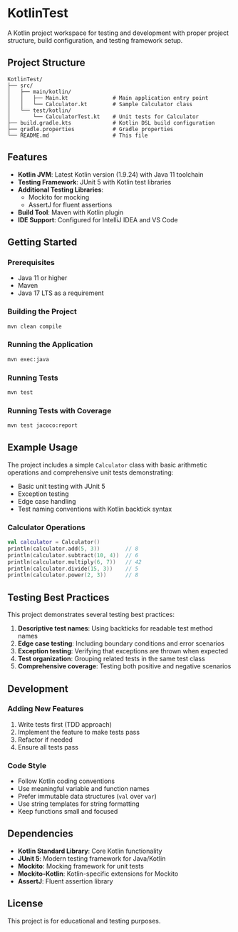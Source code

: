# KotlinTest

A Kotlin project workspace for testing and development with proper project structure, build configuration, and testing framework setup.

## Project Structure

```
KotlinTest/
├── src/
│   ├── main/kotlin/
│   │   ├── Main.kt              # Main application entry point
│   │   └── Calculator.kt        # Sample Calculator class
│   └── test/kotlin/
│       └── CalculatorTest.kt    # Unit tests for Calculator
├── build.gradle.kts             # Kotlin DSL build configuration
├── gradle.properties            # Gradle properties
└── README.md                    # This file
```

## Features

- **Kotlin JVM**: Latest Kotlin version (1.9.24) with Java 11 toolchain
- **Testing Framework**: JUnit 5 with Kotlin test libraries
- **Additional Testing Libraries**:
  - Mockito for mocking
  - AssertJ for fluent assertions
- **Build Tool**: Maven with Kotlin plugin
- **IDE Support**: Configured for IntelliJ IDEA and VS Code

## Getting Started

### Prerequisites

- Java 11 or higher
- Maven
- Java 17 LTS as a requirement

### Building the Project

```bash
mvn clean compile
```

### Running the Application

```bash
mvn exec:java
```

### Running Tests

```bash
mvn test
```

### Running Tests with Coverage

```bash
mvn test jacoco:report
```

## Example Usage

The project includes a simple `Calculator` class with basic arithmetic operations and comprehensive unit tests demonstrating:

- Basic unit testing with JUnit 5
- Exception testing
- Edge case handling
- Test naming conventions with Kotlin backtick syntax

### Calculator Operations

```kotlin
val calculator = Calculator()
println(calculator.add(5, 3))        // 8
println(calculator.subtract(10, 4))  // 6
println(calculator.multiply(6, 7))   // 42
println(calculator.divide(15, 3))    // 5
println(calculator.power(2, 3))      // 8
```

## Testing Best Practices

This project demonstrates several testing best practices:

1. **Descriptive test names**: Using backticks for readable test method names
2. **Edge case testing**: Including boundary conditions and error scenarios
3. **Exception testing**: Verifying that exceptions are thrown when expected
4. **Test organization**: Grouping related tests in the same test class
5. **Comprehensive coverage**: Testing both positive and negative scenarios

## Development

### Adding New Features

1. Write tests first (TDD approach)
2. Implement the feature to make tests pass
3. Refactor if needed
4. Ensure all tests pass

### Code Style

- Follow Kotlin coding conventions
- Use meaningful variable and function names
- Prefer immutable data structures (`val` over `var`)
- Use string templates for string formatting
- Keep functions small and focused

## Dependencies

- **Kotlin Standard Library**: Core Kotlin functionality
- **JUnit 5**: Modern testing framework for Java/Kotlin
- **Mockito**: Mocking framework for unit tests
- **Mockito-Kotlin**: Kotlin-specific extensions for Mockito
- **AssertJ**: Fluent assertion library

## License

This project is for educational and testing purposes.

